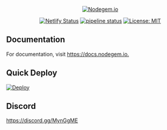 <div style="text-align: center;">

[![Nodegem.io](https://cdn.nodegem.io/assets/cover.png)](https://www.nodegem.io)

[![Netlify Status](https://api.netlify.com/api/v1/badges/061a935b-5ae2-46d1-a685-a2ef83df940a/deploy-status)](https://app.netlify.com/sites/nodegem/deploys)
[![pipeline status](https://gitlab.com/nodegem/nodegem/badges/master/pipeline.svg)](https://gitlab.com/nodegem/nodegem/commits/master)
[![License: MIT](https://img.shields.io/badge/License-MIT-green.svg)](https://opensource.org/licenses/MIT)

</div>

## Documentation

For documentation, visit <https://docs.nodegem.io.>

## Quick Deploy

[![Deploy](https://www.herokucdn.com/deploy/button.svg)](https://heroku.com/deploy?template=https://github.com/Nodegem/nodegem)

## Discord

<https://discord.gg/MynGgME>
